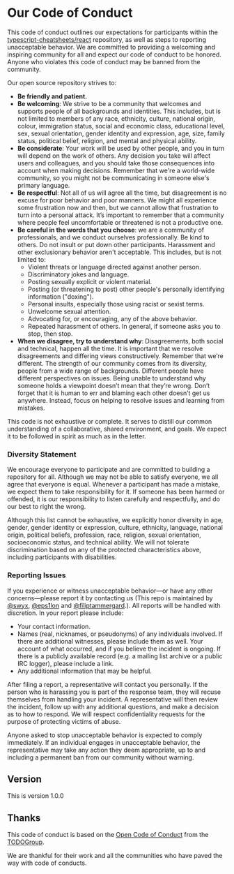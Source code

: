 # Our Code of Conduct

This code of conduct outlines our expectations for participants within
the [typescript-cheatsheets/react](https://github.com/typescript-cheatsheets/react) repository, as well as steps to
reporting unacceptable behavior. We are committed to providing a welcoming and inspiring community for all and expect
our code of conduct to be honored. Anyone who violates this code of conduct may be banned from the community.

Our open source repository strives to:

- **Be friendly and patient.**
- **Be welcoming**: We strive to be a community that welcomes and supports people of all backgrounds and identities.
  This includes, but is not limited to members of any race, ethnicity, culture, national origin, colour, immigration
  status, social and economic class, educational level, sex, sexual orientation, gender identity and expression, age,
  size, family status, political belief, religion, and mental and physical ability.
- **Be considerate**: Your work will be used by other people, and you in turn will depend on the work of others. Any
  decision you take will affect users and colleagues, and you should take those consequences into account when making
  decisions. Remember that we're a world-wide community, so you might not be communicating in someone else's primary
  language.
- **Be respectful**: Not all of us will agree all the time, but disagreement is no excuse for poor behavior and poor
  manners. We might all experience some frustration now and then, but we cannot allow that frustration to turn into a
  personal attack. It’s important to remember that a community where people feel uncomfortable or threatened is not a
  productive one.
- **Be careful in the words that you choose**: we are a community of professionals, and we conduct ourselves
  professionally. Be kind to others. Do not insult or put down other participants. Harassment and other exclusionary
  behavior aren't acceptable. This includes, but is not limited to:
  - Violent threats or language directed against another person.
  - Discriminatory jokes and language.
  - Posting sexually explicit or violent material.
  - Posting (or threatening to post) other people's personally identifying information ("doxing").
  - Personal insults, especially those using racist or sexist terms.
  - Unwelcome sexual attention.
  - Advocating for, or encouraging, any of the above behavior.
  - Repeated harassment of others. In general, if someone asks you to stop, then stop.
- **When we disagree, try to understand why**: Disagreements, both social and technical, happen all the time. It is
  important that we resolve disagreements and differing views constructively. Remember that we’re different. The
  strength of our community comes from its diversity, people from a wide range of backgrounds. Different people have
  different perspectives on issues. Being unable to understand why someone holds a viewpoint doesn’t mean that they’re
  wrong. Don’t forget that it is human to err and blaming each other doesn’t get us anywhere. Instead, focus on helping
  to resolve issues and learning from mistakes.

This code is not exhaustive or complete. It serves to distill our common understanding of a collaborative, shared
environment, and goals. We expect it to be followed in spirit as much as in the letter.

### Diversity Statement

We encourage everyone to participate and are committed to building a repository for all. Although we may not be able to
satisfy everyone, we all agree that everyone is equal. Whenever a participant has made a mistake, we expect them to take
responsibility for it. If someone has been harmed or offended, it is our responsibility to listen carefully and
respectfully, and do our best to right the wrong.

Although this list cannot be exhaustive, we explicitly honor diversity in age, gender, gender identity or expression,
culture, ethnicity, language, national origin, political beliefs, profession, race, religion, sexual orientation,
socioeconomic status, and technical ability. We will not tolerate discrimination based on any of the protected
characteristics above, including participants with disabilities.

### Reporting Issues

If you experience or witness unacceptable behavior—or have any other concerns—please report it by contacting us (This
repo is maintained by [@swyx](https://twitter.com/swyx), [@eps1lon](https://twitter.com/sebsilbermann)
and [@filiptammergard](https://twitter.com/tammergard).). All reports will be handled with discretion. In your report
please include:

- Your contact information.
- Names (real, nicknames, or pseudonyms) of any individuals involved. If there are additional witnesses, please include
  them as well. Your account of what occurred, and if you believe the incident is ongoing. If there is a publicly
  available record (e.g. a mailing list archive or a public IRC logger), please include a link.
- Any additional information that may be helpful.

After filing a report, a representative will contact you personally. If the person who is harassing you is part of the
response team, they will recuse themselves from handling your incident. A representative will then review the incident,
follow up with any additional questions, and make a decision as to how to respond. We will respect confidentiality
requests for the purpose of protecting victims of abuse.

Anyone asked to stop unacceptable behavior is expected to comply immediately. If an individual engages in unacceptable
behavior, the representative may take any action they deem appropriate, up to and including a permanent ban from our
community without warning.

## Version

This is version 1.0.0

## Thanks

This code of conduct is based on the [Open Code of Conduct](https://github.com/todogroup/opencodeofconduct) from
the [TODOGroup](http://todogroup.org).

We are thankful for their work and all the communities who have paved the way with code of conducts.
